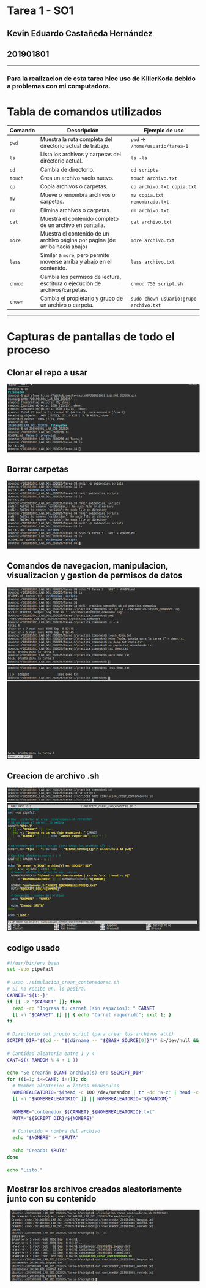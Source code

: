 # Tarea 1 - SO1
## Kevin Eduardo Castañeda Hernández
## 201901801
---
### Para la realizacion de esta tarea hice uso de KillerKoda debido a problemas con mi computadora.
# Tabla de comandos utilizados
| Comando   | Descripción                                                                 | Ejemplo de uso                        |
|-----------|-----------------------------------------------------------------------------|---------------------------------------|
| `pwd`     | Muestra la ruta completa del directorio actual de trabajo.                  | `pwd` → `/home/usuario/tarea-1`       |
| `ls`      | Lista los archivos y carpetas del directorio actual.                        | `ls -la`                              |
| `cd`      | Cambia de directorio.                                                       | `cd scripts`                          |
| `touch`   | Crea un archivo vacío nuevo.                                                | `touch archivo.txt`                   |
| `cp`      | Copia archivos o carpetas.                                                  | `cp archivo.txt copia.txt`            |
| `mv`      | Mueve o renombra archivos o carpetas.                                       | `mv copia.txt renombrado.txt`         |
| `rm`      | Elimina archivos o carpetas.                                                | `rm archivo.txt`                      |
| `cat`     | Muestra el contenido completo de un archivo en pantalla.                    | `cat archivo.txt`                     |
| `more`    | Muestra el contenido de un archivo página por página (de arriba hacia abajo)| `more archivo.txt`                    |
| `less`    | Similar a `more`, pero permite moverse arriba y abajo en el contenido.      | `less archivo.txt`                    |
| `chmod`   | Cambia los permisos de lectura, escritura o ejecución de archivos/carpetas. | `chmod 755 script.sh`                 |
| `chown`   | Cambia el propietario y grupo de un archivo o carpeta.                      | `sudo chown usuario:grupo archivo.txt`|

--- 
# Capturas de pantallas de todo el proceso
## Clonar el repo a usar
![alt text](evidencias/image.png)

## Borrar carpetas
![alt text](evidencias/image-1.png)

## Comandos de navegacion, manipulacion, visualizacion y gestion de permisos de datos
![alt text](evidencias/image-2.png)
![alt text](evidencias/image-3.png)
![alt text](evidencias/image-4.png)

## Creacion de archivo .sh
![alt text](evidencias/image-5.png)
![alt text](evidencias/image-6.png)

## codigo usado
```bash
#!/usr/bin/env bash
set -euo pipefail

# Usa: ./simulacion_crear_contenedores.sh 
# Si no recibe un, lo pedirá.
CARNET="${1:-}"
if [[ -z "$CARNET" ]]; then
  read -rp "Ingresa tu carnet (sin espacios): " CARNET
  [[ -n "$CARNET" ]] || { echo "Carnet requerido"; exit 1; }
fi

# Directorio del propio script (para crear los archivos allí)
SCRIPT_DIR="$(cd -- "$(dirname -- "${BASH_SOURCE[0]}")" &>/dev/null && pwd)"

# Cantidad aleatoria entre 1 y 4
CANT=$(( RANDOM % 4 + 1 ))

echo "Se crearán $CANT archivo(s) en: $SCRIPT_DIR"
for ((i=1; i<=CANT; i++)); do
  # Nombre aleatorio: 6 letras minúsculas
  NOMBREALEATORIO="$(head -c 100 /dev/urandom | tr -dc 'a-z' | head -c 6)"
  [[ -n "$NOMBREALEATORIO" ]] || NOMBREALEATORIO="${RANDOM}"

  NOMBRE="contenedor_${CARNET}_${NOMBREALEATORIO}.txt"
  RUTA="${SCRIPT_DIR}/${NOMBRE}"

  # Contenido = nombre del archivo
  echo "$NOMBRE" > "$RUTA"

  echo "Creado: $RUTA"
done

echo "Listo."
```
## Mostrar los archivos creados aleatoriamente junto con su contenido
![alt text](evidencias/image-7.png)